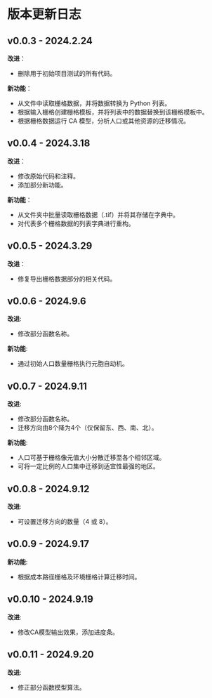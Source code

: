 # 版本更新日志

## v0.0.3 - 2024.2.24

**改进**：

- 删除用于初始项目测试的所有代码。

**新功能**：

- 从文件中读取栅格数据，并将数据转换为 Python 列表。
- 根据输入栅格创建栅格模板，并将列表中的数据替换到该栅格模板中。
- 根据栅格数据运行 CA 模型，分析人口或其他资源的迁移情况。

## v0.0.4 - 2024.3.18

**改进**：

- 修改原始代码和注释。
- 添加部分新功能。

**新功能**：

- 从文件夹中批量读取栅格数据（.tif）并将其存储在字典中。
- 对代表多个栅格数据的列表字典进行重构。

## v0.0.5 - 2024.3.29

**改进**：

- 修复导出栅格数据部分的相关代码。

## v0.0.6 - 2024.9.6

**改进**:

- 修改部分函数名称。

**新功能**:

- 通过初始人口数量栅格执行元胞自动机。

## v0.0.7 - 2024.9.11

**改进**:

- 修改部分函数名称。
- 迁移方向由8个降为4个（仅保留东、西、南、北）。

**新功能**:

- 人口可基于栅格像元值大小分散迁移至各个相邻区域。
- 可将一定比例的人口集中迁移到适宜性最强的地区。

## v0.0.8 - 2024.9.12

**改进**:

- 可设置迁移方向的数量（4 或 8）。

## v0.0.9 - 2024.9.17

**新功能**:

- 根据成本路径栅格及环境栅格计算迁移时间。

## v0.0.10 - 2024.9.19

**改进**:

- 修改CA模型输出效果，添加进度条。

## v0.0.11 - 2024.9.20

**改进**:

- 修正部分函数模型算法。
